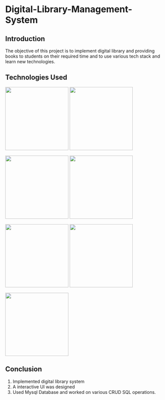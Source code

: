 # Digital-Library-Management-System

## Introduction
The objective of this project is to implement digital library and providing books to students on their required time and to use various tech stack and learn new technologies.

## Technologies Used

[<img target="_blank" src="https://miro.medium.com/max/1400/1*TTM5AleQfFJ-mItttJROdg.jpeg" width=200>](https://www.mysql.com/)  [<img target="_blank" src="https://upload.wikimedia.org/wikipedia/commons/thumb/d/d9/Node.js_logo.svg/1200px-Node.js_logo.svg.png" width=200>](https://nodejs.org/en/) 

[<img target="_blank" src="https://upload.wikimedia.org/wikipedia/commons/thumb/6/61/HTML5_logo_and_wordmark.svg/1200px-HTML5_logo_and_wordmark.svg.png" width=200>](https://www.w3schools.com/html/) 
[<img target="_blank" src="https://upload.wikimedia.org/wikipedia/commons/thumb/d/d5/CSS3_logo_and_wordmark.svg/1200px-CSS3_logo_and_wordmark.svg.png" width=200>](https://www.w3schools.com/css/) 

[<img target="_blank" src="https://upload.wikimedia.org/wikipedia/commons/d/d4/Javascript-shield.svg" width=200>](https://www.w3schools.com/js/) 
[<img target="_blank" src="https://undsgn.com/wp-content/uploads/2018/03/XAMPP-3.jpg" width=200>](https://en.wikipedia.org/wiki/XAMPP)

[<img target="_blank" src="https://upload.wikimedia.org/wikipedia/commons/thumb/2/27/PHP-logo.svg/1200px-PHP-logo.svg.png" width=200>](https://www.php.net/)

## Conclusion
1. Implemented digital library system 
2. A interactive UI was designed 
3. Used Mysql Database and worked on various CRUD SQL operations.

